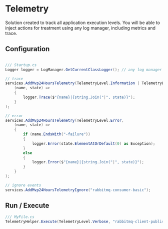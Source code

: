# Telemetry
Solution created to track all application execution levels. You will be able to inject actions for treatment using any log manager, including metrics and trace.

## Configuration
```csharp

/// Startup.cs
Logger logger = LogManager.GetCurrentClassLogger(); // any log manager

// trace
services.AddMvp24HoursTelemetry(TelemetryLevel.Information | TelemetryLevel.Verbose,
    (name, state) =>
    {
        logger.Trace($"{name}|{string.Join("|", state)}");
    }
);

// error
services.AddMvp24HoursTelemetry(TelemetryLevel.Error,
    (name, state) =>
    {
        if (name.EndsWith("-failure"))
        {
            logger.Error(state.ElementAtOrDefault(0) as Exception);
        }
        else
        {
            logger.Error($"{name}|{string.Join("|", state)}");
        }
    }
);

// ignore events
services.AddMvp24HoursTelemetryIgnore("rabbitmq-consumer-basic");

```

## Run /  Execute
```csharp
/// MyFile.cs
TelemetryHelper.Execute(TelemetryLevel.Verbose, "rabbitmq-client-publish-start", $"token:{tokenDefault}");

```